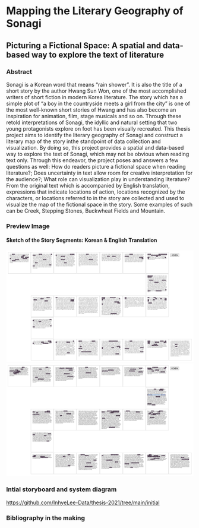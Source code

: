 # Mapping the Literary Geography of Sonagi
## Picturing a Fictional Space: A spatial and data-based way to explore the text of literature
### Abstract
Sonagi is a Korean word that means “rain shower”. It is also the title of a short story by the author Hwang Sun Won, one of the most accomplished writers of short fiction in modern Korea literature. The story which has a simple plot of “a boy in the countryside meets a girl from the city” is one of the most well-known short stories of Hwang and has also become an inspiration for animation, film, stage musicals and so on. Through these retold interpretations of Sonagi, the idyllic and natural setting that two young protagonists explore on foot has been visually recreated. This thesis project aims to identify the literary geography of Sonagi and construct a literary map of the story inthe standpoint of data collection and visualization. By doing so, this project provides a spatial and data-based way to explore the text of Sonagi, which may not be obvious when reading text only. Through this endeavor, the project poses and answers a few questions as well: How do readers picture a fictional space when reading literature?; Does uncertainty in text allow room for creative interpretation for the audience?; What role can visualization play in understanding literature? From the original text which is accompanied by English translation, expressions that indicate locations of action, locations recognized by the characters, or locations referred to in the story are collected and used to visualize the map of the fictional space in the story. Some examples of such can be Creek, Stepping Stones, Buckwheat Fields and Mountain. 

### Preview Image 
#### Sketch of the Story Segments: Korean & English Translation
<img src="https://github.com/InhyeLee-Data/thesis-2021/blob/78053d1bfd85c8f01473d46f15832d083dea6a27/initial/sonagi_story_segment.png" width=650px>
<br>
<img src="https://github.com/InhyeLee-Data/thesis-2021/blob/main/initial/sonagi_story_segment_en.png" width=650px>

### Intial storyboard and system diagram
https://github.com/InhyeLee-Data/thesis-2021/tree/main/initial 

### Bibliography in the making 

